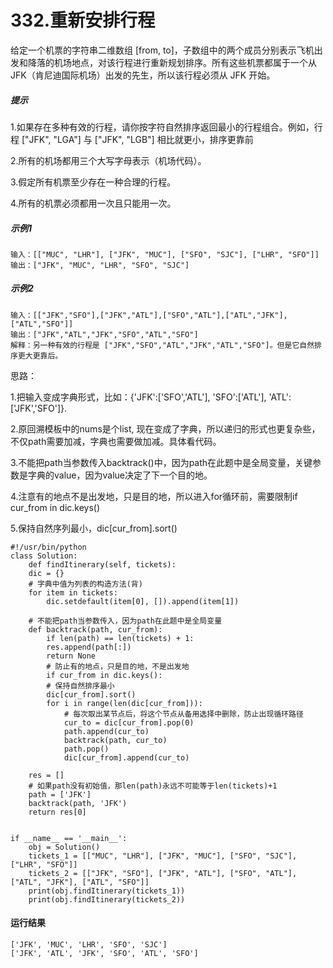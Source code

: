 # 332.重新安排行程
给定一个机票的字符串二维数组 [from, to]，子数组中的两个成员分别表示飞机出发和降落的机场地点，对该行程进行重新规划排序。所有这些机票都属于一个从 JFK（肯尼迪国际机场）出发的先生，所以该行程必须从 JFK 开始。

##### 提示
1.如果存在多种有效的行程，请你按字符自然排序返回最小的行程组合。例如，行程 ["JFK", "LGA"] 与 ["JFK", "LGB"] 相比就更小，排序更靠前

2.所有的机场都用三个大写字母表示（机场代码）。

3.假定所有机票至少存在一种合理的行程。

4.所有的机票必须都用一次且只能用一次。

##### 示例1
    输入：[["MUC", "LHR"], ["JFK", "MUC"], ["SFO", "SJC"], ["LHR", "SFO"]]
    输出：["JFK", "MUC", "LHR", "SFO", "SJC"]

##### 示例2
    输入：[["JFK","SFO"],["JFK","ATL"],["SFO","ATL"],["ATL","JFK"],["ATL","SFO"]]
    输出：["JFK","ATL","JFK","SFO","ATL","SFO"]
    解释：另一种有效的行程是 ["JFK","SFO","ATL","JFK","ATL","SFO"]。但是它自然排序更大更靠后。

思路：

1.把输入变成字典形式，比如：{'JFK':['SFO','ATL'], 'SFO':['ATL'], 'ATL':['JFK','SFO']}.

2.原回溯模板中的nums是个list, 现在变成了字典，所以递归的形式也更复杂些，不仅path需要加减，字典也需要做加减。具体看代码。

3.不能把path当参数传入backtrack()中，因为path在此题中是全局变量，关键参数是字典的value，因为value决定了下一个目的地。

4.注意有的地点不是出发地，只是目的地，所以进入for循环前，需要限制if cur_from in dic.keys()

5.保持自然序列最小，dic[cur_from].sort()

	#!/usr/bin/python
	class Solution:
	    def findItinerary(self, tickets):
		dic = {}
		# 字典中值为列表的构造方法(背)
		for item in tickets:
		    dic.setdefault(item[0], []).append(item[1])

		# 不能把path当参数传入，因为path在此题中是全局变量
		def backtrack(path, cur_from):
		    if len(path) == len(tickets) + 1:
			res.append(path[:])
			return None
		    # 防止有的地点，只是目的地，不是出发地
		    if cur_from in dic.keys():
			# 保持自然排序最小
			dic[cur_from].sort()
			for i in range(len(dic[cur_from])):
			    # 每次取出某节点后，将这个节点从备用选择中删除，防止出现循环路径
			    cur_to = dic[cur_from].pop(0)
			    path.append(cur_to)
			    backtrack(path, cur_to)
			    path.pop()
			    dic[cur_from].append(cur_to)

		res = []
		# 如果path没有初始值，那len(path)永远不可能等于len(tickets)+1
		path = ['JFK']
		backtrack(path, 'JFK')
		return res[0]


	if __name__ == '__main__':
	    obj = Solution()
	    tickets_1 = [["MUC", "LHR"], ["JFK", "MUC"], ["SFO", "SJC"], ["LHR", "SFO"]]
	    tickets_2 = [["JFK", "SFO"], ["JFK", "ATL"], ["SFO", "ATL"], ["ATL", "JFK"], ["ATL", "SFO"]]
	    print(obj.findItinerary(tickets_1))
	    print(obj.findItinerary(tickets_2))


#### 运行结果
    ['JFK', 'MUC', 'LHR', 'SFO', 'SJC']
    ['JFK', 'ATL', 'JFK', 'SFO', 'ATL', 'SFO']
				

